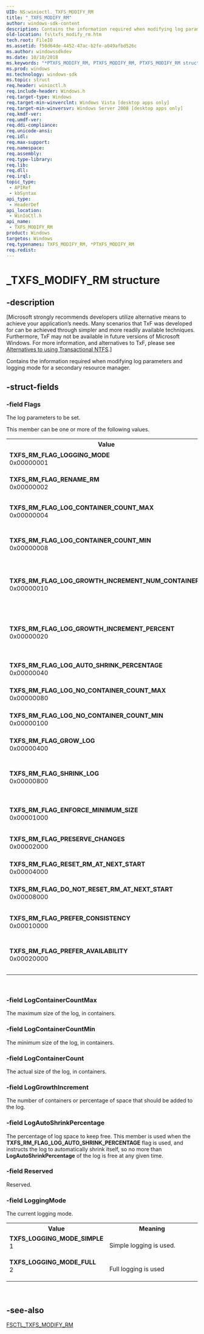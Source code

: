 ```yaml
---
UID: NS:winioctl._TXFS_MODIFY_RM
title: "_TXFS_MODIFY_RM"
author: windows-sdk-content
description: Contains the information required when modifying log parameters and logging mode for a secondary resource manager.
old-location: fs\txfs_modify_rm.htm
tech.root: FileIO
ms.assetid: f50d64de-4452-47ac-b2fe-a049afbd526c
ms.author: windowssdkdev
ms.date: 10/10/2018
ms.keywords: "*PTXFS_MODIFY_RM, PTXFS_MODIFY_RM, PTXFS_MODIFY_RM structure pointer [Files], TXFS_LOGGING_MODE_FULL, TXFS_LOGGING_MODE_SIMPLE, TXFS_MODIFY_RM, TXFS_MODIFY_RM structure [Files], TXFS_RM_FLAG_DO_NOT_RESET_RM_AT_NEXT_START, TXFS_RM_FLAG_ENFORCE_MINIMUM_SIZE, TXFS_RM_FLAG_GROW_LOG, TXFS_RM_FLAG_LOGGING_MODE, TXFS_RM_FLAG_LOG_AUTO_SHRINK_PERCENTAGE, TXFS_RM_FLAG_LOG_CONTAINER_COUNT_MAX, TXFS_RM_FLAG_LOG_CONTAINER_COUNT_MIN, TXFS_RM_FLAG_LOG_GROWTH_INCREMENT_NUM_CONTAINERS, TXFS_RM_FLAG_LOG_GROWTH_INCREMENT_PERCENT, TXFS_RM_FLAG_LOG_NO_CONTAINER_COUNT_MAX, TXFS_RM_FLAG_LOG_NO_CONTAINER_COUNT_MIN, TXFS_RM_FLAG_PREFER_AVAILABILITY, TXFS_RM_FLAG_PREFER_CONSISTENCY, TXFS_RM_FLAG_PRESERVE_CHANGES, TXFS_RM_FLAG_RENAME_RM, TXFS_RM_FLAG_RESET_RM_AT_NEXT_START, TXFS_RM_FLAG_SHRINK_LOG, _TXFS_MODIFY_RM, base.txfs_set_rm_information, fs.txfs_modify_rm, fs.txfs_set_rm_information, winioctl/PTXFS_MODIFY_RM, winioctl/TXFS_MODIFY_RM"
ms.prod: windows
ms.technology: windows-sdk
ms.topic: struct
req.header: winioctl.h
req.include-header: Windows.h
req.target-type: Windows
req.target-min-winverclnt: Windows Vista [desktop apps only]
req.target-min-winversvr: Windows Server 2008 [desktop apps only]
req.kmdf-ver: 
req.umdf-ver: 
req.ddi-compliance: 
req.unicode-ansi: 
req.idl: 
req.max-support: 
req.namespace: 
req.assembly: 
req.type-library: 
req.lib: 
req.dll: 
req.irql: 
topic_type:
 - APIRef
 - kbSyntax
api_type:
 - HeaderDef
api_location:
 - WinIoCtl.h
api_name:
 - TXFS_MODIFY_RM
product: Windows
targetos: Windows
req.typenames: TXFS_MODIFY_RM, *PTXFS_MODIFY_RM
req.redist: 
---
```


# _TXFS_MODIFY_RM structure


## -description


<p class="CCE_Message">[Microsoft strongly recommends developers utilize alternative means to achieve your 
    application’s needs. Many scenarios that TxF was developed for can be achieved through simpler and more readily 
    available techniques. Furthermore, TxF may not be available in future versions of Microsoft Windows. For more 
    information, and alternatives to TxF, please see 
    <a href="https://msdn.microsoft.com/9ee26e7e-990e-4cd3-8180-f0fcaac2b752">Alternatives to using Transactional NTFS</a>.]

Contains the information required when modifying log parameters and logging mode for a secondary 
   resource manager.


## -struct-fields




### -field Flags

The log parameters to be set.

This member can be one or more of the following values.

<table>
<tr>
<th>Value</th>
<th>Meaning</th>
</tr>
<tr>
<td width="40%"><a id="TXFS_RM_FLAG_LOGGING_MODE"></a><a id="txfs_rm_flag_logging_mode"></a><dl>
<dt><b>TXFS_RM_FLAG_LOGGING_MODE</b></dt>
<dt>0x00000001</dt>
</dl>
</td>
<td width="60%">
If this flag is set, the <b>LoggingMode</b> member of this structure is being used. 
        If the flag is not set, the <b>LoggingMode</b> member is ignored.

</td>
</tr>
<tr>
<td width="40%"><a id="TXFS_RM_FLAG_RENAME_RM"></a><a id="txfs_rm_flag_rename_rm"></a><dl>
<dt><b>TXFS_RM_FLAG_RENAME_RM</b></dt>
<dt>0x00000002</dt>
</dl>
</td>
<td width="60%">
If this flag is set, the RM is instructed to rename itself (creating a new 
        <b>GUID</b>).

</td>
</tr>
<tr>
<td width="40%"><a id="TXFS_RM_FLAG_LOG_CONTAINER_COUNT_MAX"></a><a id="txfs_rm_flag_log_container_count_max"></a><dl>
<dt><b>TXFS_RM_FLAG_LOG_CONTAINER_COUNT_MAX</b></dt>
<dt>0x00000004</dt>
</dl>
</td>
<td width="60%">
If this flag is set, the <b>LogContainerCountMax</b> member is being used. If the 
        flag is not set, the <b>LogContainerCountMax</b> member is ignored. This flag is mutually 
        exclusive with <b>TXFS_RM_FLAG_LOG_NO_CONTAINER_COUNT_MIN</b>.

</td>
</tr>
<tr>
<td width="40%"><a id="TXFS_RM_FLAG_LOG_CONTAINER_COUNT_MIN"></a><a id="txfs_rm_flag_log_container_count_min"></a><dl>
<dt><b>TXFS_RM_FLAG_LOG_CONTAINER_COUNT_MIN</b></dt>
<dt>0x00000008</dt>
</dl>
</td>
<td width="60%">
If this flag is set, the <b>LogContainerCountMin</b> member is being used. If the 
        flag is not set, the <b>LogContainerCountMin</b> member is ignored. This flag is mutually 
        exclusive with <b>TXFS_RM_FLAG_LOG_NO_CONTAINER_COUNT_MAX</b>.

</td>
</tr>
<tr>
<td width="40%"><a id="TXFS_RM_FLAG_LOG_GROWTH_INCREMENT_NUM_CONTAINERS"></a><a id="txfs_rm_flag_log_growth_increment_num_containers"></a><dl>
<dt><b>TXFS_RM_FLAG_LOG_GROWTH_INCREMENT_NUM_CONTAINERS</b></dt>
<dt>0x00000010</dt>
</dl>
</td>
<td width="60%">
If this flag is set, the <b>LogGrowthIncrement</b> member is being used. If the flag 
        is not set, the <b>LogGrowthIncrement</b> member is ignored. This flag indicates that the 
        log should grow by the number of containers specified in the <b>LogGrowthIncrement</b> 
        member. This flag is mutually exclusive with 
        <b>TXFS_RM_FLAG_LOG_GROWTH_INCREMENT_PERCENT</b>.

</td>
</tr>
<tr>
<td width="40%"><a id="TXFS_RM_FLAG_LOG_GROWTH_INCREMENT_PERCENT"></a><a id="txfs_rm_flag_log_growth_increment_percent"></a><dl>
<dt><b>TXFS_RM_FLAG_LOG_GROWTH_INCREMENT_PERCENT</b></dt>
<dt>0x00000020</dt>
</dl>
</td>
<td width="60%">
If this flag is set, the <b>LogGrowthIncrement</b> member is being used. If the flag 
        is not set, the <b>LogGrowthIncrement</b> member is ignored. This flag indicates that the 
        log should grow by the percentage of the log size specified in the 
        <b>LogGrowthIncrement</b> member. This flag is mutually exclusive with 
        <b>TXFS_RM_FLAG_LOG_GROWTH_INCREMENT_NUM_CONTAINERS</b>.

</td>
</tr>
<tr>
<td width="40%"><a id="TXFS_RM_FLAG_LOG_AUTO_SHRINK_PERCENTAGE"></a><a id="txfs_rm_flag_log_auto_shrink_percentage"></a><dl>
<dt><b>TXFS_RM_FLAG_LOG_AUTO_SHRINK_PERCENTAGE</b></dt>
<dt>0x00000040</dt>
</dl>
</td>
<td width="60%">
If this flag is set, the <b>LogAutoShrinkPercentage</b> member is being used. If the 
        flag is not set, the <b>LogAutoShrinkPercentage</b> is ignored.

</td>
</tr>
<tr>
<td width="40%"><a id="TXFS_RM_FLAG_LOG_NO_CONTAINER_COUNT_MAX"></a><a id="txfs_rm_flag_log_no_container_count_max"></a><dl>
<dt><b>TXFS_RM_FLAG_LOG_NO_CONTAINER_COUNT_MAX</b></dt>
<dt>0x00000080</dt>
</dl>
</td>
<td width="60%">
If this flag is set, the RM is instructed to allow its log to grow without bounds. This flag is mutually 
        exclusive with <b>TXFS_RM_FLAG_LOG_NO_CONTAINER_COUNT_MIN</b>.

</td>
</tr>
<tr>
<td width="40%"><a id="TXFS_RM_FLAG_LOG_NO_CONTAINER_COUNT_MIN"></a><a id="txfs_rm_flag_log_no_container_count_min"></a><dl>
<dt><b>TXFS_RM_FLAG_LOG_NO_CONTAINER_COUNT_MIN</b></dt>
<dt>0x00000100</dt>
</dl>
</td>
<td width="60%">
If this flag is set, the RM is instructed to allow its log to shrink the log to only two containers. This 
        flag is mutually exclusive with <b>TXFS_RM_FLAG_LOG_NO_CONTAINER_COUNT_MAX</b>.

</td>
</tr>
<tr>
<td width="40%"><a id="TXFS_RM_FLAG_GROW_LOG"></a><a id="txfs_rm_flag_grow_log"></a><dl>
<dt><b>TXFS_RM_FLAG_GROW_LOG</b></dt>
<dt>0x00000400</dt>
</dl>
</td>
<td width="60%">
If this flag is set, the log is instructed to immediately increase its size to the size specified in 
        <b>LogContainerCount</b>. If the flag is not set, the 
        <b>LogContainerCount</b> is ignored.

</td>
</tr>
<tr>
<td width="40%"><a id="TXFS_RM_FLAG_SHRINK_LOG"></a><a id="txfs_rm_flag_shrink_log"></a><dl>
<dt><b>TXFS_RM_FLAG_SHRINK_LOG</b></dt>
<dt>0x00000800</dt>
</dl>
</td>
<td width="60%">
If this flag is set, the log is instructed to immediately decrease its size to the size specified in 
        <b>LogContainerCount</b>. If this flag and 
        <b>TXFS_RM_FLAG_ENFORCE_MINIMUM_SIZE</b> are set, the log is instructed to shrink to its 
        minimum allowable size, and <b>LogContainerCount</b> is ignored.

</td>
</tr>
<tr>
<td width="40%"><a id="TXFS_RM_FLAG_ENFORCE_MINIMUM_SIZE"></a><a id="txfs_rm_flag_enforce_minimum_size"></a><dl>
<dt><b>TXFS_RM_FLAG_ENFORCE_MINIMUM_SIZE</b></dt>
<dt>0x00001000</dt>
</dl>
</td>
<td width="60%">
If this flag and <b>TXFS_RM_FLAG_SHRINK_LOG</b> are set, the log is instructed to 
        shrink to its minimum allowable size, and <b>LogContainerCount</b> is ignored. If this 
        flag is set, the <b>TXFS_RM_FLAG_SHRINK_LOG</b> must be set.

</td>
</tr>
<tr>
<td width="40%"><a id="TXFS_RM_FLAG_PRESERVE_CHANGES"></a><a id="txfs_rm_flag_preserve_changes"></a><dl>
<dt><b>TXFS_RM_FLAG_PRESERVE_CHANGES</b></dt>
<dt>0x00002000</dt>
</dl>
</td>
<td width="60%">
If this flag is set, the log is instructed to preserve the changes on disk. If this flag is not set, any 
        changes made are temporary (that is, until the RM is shut down and restarted).

</td>
</tr>
<tr>
<td width="40%"><a id="TXFS_RM_FLAG_RESET_RM_AT_NEXT_START"></a><a id="txfs_rm_flag_reset_rm_at_next_start"></a><dl>
<dt><b>TXFS_RM_FLAG_RESET_RM_AT_NEXT_START</b></dt>
<dt>0x00004000</dt>
</dl>
</td>
<td width="60%">
This flag is only valid for default RMs, not secondary RMs. If this flag is set, the RM is instructed to 
        reset itself the next time it is started. The log and the associated metadata are deleted.

</td>
</tr>
<tr>
<td width="40%"><a id="TXFS_RM_FLAG_DO_NOT_RESET_RM_AT_NEXT_START"></a><a id="txfs_rm_flag_do_not_reset_rm_at_next_start"></a><dl>
<dt><b>TXFS_RM_FLAG_DO_NOT_RESET_RM_AT_NEXT_START</b></dt>
<dt>0x00008000</dt>
</dl>
</td>
<td width="60%">
This flag is only valid for default RMs, not secondary RMs. If this flag is set, a previous call to 
        <a href="https://msdn.microsoft.com/29054321-a805-4a4e-90fb-a5b8e2858da0">FSCTL_TXFS_MODIFY_RM</a> is canceled with 
        the <b>TXFS_RM_FLAG_RESET_RM_AT_NEXT_START</b> flag set.

</td>
</tr>
<tr>
<td width="40%"><a id="TXFS_RM_FLAG_PREFER_CONSISTENCY"></a><a id="txfs_rm_flag_prefer_consistency"></a><dl>
<dt><b>TXFS_RM_FLAG_PREFER_CONSISTENCY</b></dt>
<dt>0x00010000</dt>
</dl>
</td>
<td width="60%">
Indicates that the RM is to prefer transaction 
        <a href="https://msdn.microsoft.com/en-us/library/Aa365003(v=VS.85).aspx">consistency</a> over system 
        <a href="https://msdn.microsoft.com/en-us/library/Aa365003(v=VS.85).aspx">availability</a>. This flag is mutually exclusive with 
        <b>TXFS_RM_FLAG_PREFER_AVAILABILITY</b> and is not supported by the default RM on the 
        system volume.

</td>
</tr>
<tr>
<td width="40%"><a id="TXFS_RM_FLAG_PREFER_AVAILABILITY"></a><a id="txfs_rm_flag_prefer_availability"></a><dl>
<dt><b>TXFS_RM_FLAG_PREFER_AVAILABILITY</b></dt>
<dt>0x00020000</dt>
</dl>
</td>
<td width="60%">
Indicates that the RM is to prefer system 
        <a href="https://msdn.microsoft.com/en-us/library/Aa365003(v=VS.85).aspx">availability</a> over transaction 
        <a href="https://msdn.microsoft.com/en-us/library/Aa365003(v=VS.85).aspx">consistency</a>. This flag is mutually exclusive with 
        <b>TXFS_RM_FLAG_PREFER_CONSISTENCY</b> and is forced by the default RM on the system 
        volume.

</td>
</tr>
</table>
 


### -field LogContainerCountMax

The maximum size of the log, in containers.


### -field LogContainerCountMin

The minimum size of the log, in containers.


### -field LogContainerCount

The actual size of the log, in containers.


### -field LogGrowthIncrement

The number of containers or percentage of space that should be added to the log.


### -field LogAutoShrinkPercentage

The percentage of log space to keep free. This member is used when the 
      <b>TXFS_RM_FLAG_LOG_AUTO_SHRINK_PERCENTAGE</b> flag is used, and instructs the log to 
      automatically shrink itself, so no more than <b>LogAutoShrinkPercentage</b> of the log is 
      free at any given time.


### -field Reserved

Reserved.


### -field LoggingMode

The current logging mode.

<table>
<tr>
<th>Value</th>
<th>Meaning</th>
</tr>
<tr>
<td width="40%"><a id="TXFS_LOGGING_MODE_SIMPLE"></a><a id="txfs_logging_mode_simple"></a><dl>
<dt><b><b>TXFS_LOGGING_MODE_SIMPLE</b></b></dt>
<dt>1</dt>
</dl>
</td>
<td width="60%">
Simple logging is used.

</td>
</tr>
<tr>
<td width="40%"><a id="TXFS_LOGGING_MODE_FULL"></a><a id="txfs_logging_mode_full"></a><dl>
<dt><b><b>TXFS_LOGGING_MODE_FULL</b></b></dt>
<dt>2</dt>
</dl>
</td>
<td width="60%">
Full logging is used

</td>
</tr>
</table>
 


## -see-also




<a href="https://msdn.microsoft.com/29054321-a805-4a4e-90fb-a5b8e2858da0">FSCTL_TXFS_MODIFY_RM</a>
 

 


